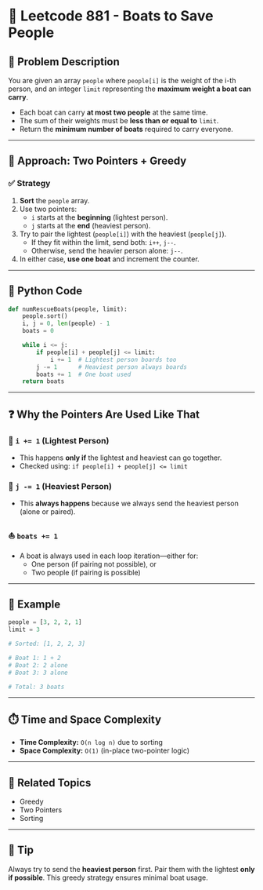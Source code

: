 # 🚤 Leetcode 881 - Boats to Save People

## 🧩 Problem Description

You are given an array `people` where `people[i]` is the weight of the i-th person, and an integer `limit` representing the **maximum weight a boat can carry**.

- Each boat can carry **at most two people** at the same time.
- The sum of their weights must be **less than or equal to** `limit`.
- Return the **minimum number of boats** required to carry everyone.

---

## 🧐 Approach: Two Pointers + Greedy

### ✅ Strategy

1. **Sort** the `people` array.
2. Use two pointers:
   - `i` starts at the **beginning** (lightest person).
   - `j` starts at the **end** (heaviest person).
3. Try to pair the lightest (`people[i]`) with the heaviest (`people[j]`).
   - If they fit within the limit, send both: `i++`, `j--`.
   - Otherwise, send the heavier person alone: `j--`.
4. In either case, **use one boat** and increment the counter.

---

## 🯞 Python Code

```python
def numRescueBoats(people, limit):
    people.sort()
    i, j = 0, len(people) - 1
    boats = 0

    while i <= j:
        if people[i] + people[j] <= limit:
            i += 1  # Lightest person boards too
        j -= 1      # Heaviest person always boards
        boats += 1  # One boat used
    return boats
```

---

## ❓ Why the Pointers Are Used Like That

### 🏃 `i += 1` (Lightest Person)
- This happens **only if** the lightest and heaviest can go together.
- Checked using: `if people[i] + people[j] <= limit`

### 🧐 `j -= 1` (Heaviest Person)
- This **always happens** because we always send the heaviest person (alone or paired).

### ⛵ `boats += 1`
- A boat is always used in each loop iteration—either for:
  - One person (if pairing not possible), or
  - Two people (if pairing is possible)

---

## 🧪 Example

```python
people = [3, 2, 2, 1]
limit = 3

# Sorted: [1, 2, 2, 3]

# Boat 1: 1 + 2
# Boat 2: 2 alone
# Boat 3: 3 alone

# Total: 3 boats
```

---

## ⏱️ Time and Space Complexity

- **Time Complexity:** `O(n log n)` due to sorting
- **Space Complexity:** `O(1)` (in-place two-pointer logic)

---

## 🔗 Related Topics
- Greedy
- Two Pointers
- Sorting

---

## 📌 Tip

Always try to send the **heaviest person** first. Pair them with the lightest **only if possible**. This greedy strategy ensures minimal boat usage.

